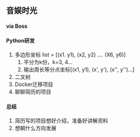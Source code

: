 ## 音娱时光

#### via Boss

#### Python研发

1. 多边形坐标 list = [(x1. y1), (x2, y2) …. (X6, y6)]
   1. 平分为k份，k=3, 4...
   2. 输出周长等分点坐标[(x1, y1), (x', y'), (x'', y'')...]
2. 二叉树
3. Docker迁移项目
4. 聊聊简历的项目





#### 总结

1. 简历写的项目想好介绍，准备好讲解资料
2. 想朝什么方向发展
